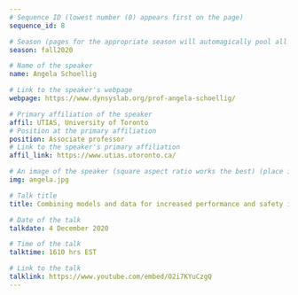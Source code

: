 ```yaml
---
# Sequence ID (lowest number (0) appears first on the page)
sequence_id: 8

# Season (pages for the appropriate season will automagically pool all speakers that gave a talk in the season)
season: fall2020

# Name of the speaker
name: Angela Schoellig

# Link to the speaker's webpage
webpage: https://www.dynsyslab.org/prof-angela-schoellig/

# Primary affiliation of the speaker
affil: UTIAS, University of Toronto
# Position at the primary affiliation
position: Associate professor
# Link to the speaker's primary affiliation
affil_link: https://www.utias.utoronto.ca/

# An image of the speaker (square aspect ratio works the best) (place in the `assets/img/speakers` directory)
img: angela.jpg

# Talk title
title: Combining models and data for increased performance and safety in robotics

# Date of the talk
talkdate: 4 December 2020

# Time of the talk
talktime: 1610 hrs EST

# Link to the talk
talklink: https://www.youtube.com/embed/O2i7KYuCzgQ
---
```


<!-- Whatever you write below will be disregarded -->
